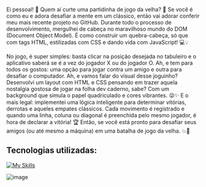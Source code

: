 Ei pessoal! 👋 Quem aí curte uma partidinha de jogo da velha? 🎲 Se você é como eu e adora desafiar a mente em um clássico, então vai adorar conferir meu mais recente projeto no GitHub.
Durante todo o processo de desenvolvimento, mergulhei de cabeça no maravilhoso mundo do DOM (Document Object Model). É como construir um quebra-cabeça, só que com tags HTML, estilizadas com CSS e dando vida com JavaScript! 💻💡

No jogo, é super simples: basta clicar na posição desejada no tabuleiro e o aplicativo saberá se é a vez do jogador X ou do jogador O. Ah, e tem para todos os gostos: uma opção para jogar contra um amigo e outra para desafiar o computador.
Ah, e vamos falar do visual desse joguinho? Desenvolvi um layout com HTML e CSS pensando em trazer aquela nostalgia gostosa de jogar na folha dev caderno, sabe? Com um background que simula o papel quadriculado e cores vibrantes. 😜✨
E o mais legal: implementei uma lógica inteligente para determinar vitórias, derrotas e aqueles empates clássicos. Cada movimento é registrado e quando uma linha, coluna ou diagonal é preenchida pelo mesmo jogador, é hora de declarar a vitória! 🏆
Então, se você está pronto para desafiar seus amigos (ou até mesmo a máquina) em uma batalha de jogo da velha. 💥🚀

## Tecnologias utilizadas:

[![My Skills](https://skillicons.dev/icons?i=html,css,js)](https://skillicons.dev)


![image](https://github.com/Allan-Figueiredo/Jogo-da-velha/assets/115052566/f9863210-c302-449c-887a-eac437e47afc)
